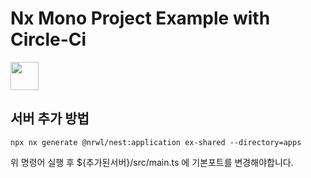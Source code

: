 # Nx Mono Project Example with Circle-Ci

<a alt="Nx logo" href="https://nx.dev" target="_blank" rel="noreferrer"><img src="https://raw.githubusercontent.com/nrwl/nx/master/images/nx-logo.png" width="45"></a>

## 서버 추가 방법
```shell
npx nx generate @nrwl/nest:application ex-shared --directory=apps
```
위 명령어 실행 후 ${추가된서버}/src/main.ts 에 기본포트를 변경해야합니다.

